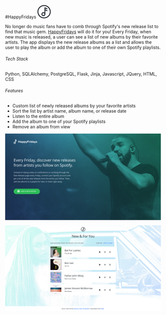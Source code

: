 #HappyFridays ![alt text](https://github.com/jessicaraepetersen/happyfridays/blob/master/static/img/logo/happy-fridays-icon.png "Happy Fridays Logo") 

No longer do music fans have to comb through Spotify's new release list to find that music gem. [HappyFridays](https://www.happyfridays.co) will do it for you! Every Friday, when new music is released, a user can see a list of new albums by their favorite artists. The app displays the new release albums as a list and allows the user to play the album or add the album to one of their own Spotify playlists.

###### Tech Stack
Python, SQLAlchemy, PostgreSQL, Flask, Jinja, Javascript, JQuery, HTML, CSS
###### Features
* Custom list of newly released albums by your favorite artists
* Sort the list by artist name, album name, or release date
* Listen to the entire album
* Add the album to one of your Spotify playlists
* Remove an album from view



![alt text](https://github.com/jessicaraepetersen/happyfridays/blob/master/static/img/readme_pics/Home%20Page.png) 

![alt text](https://github.com/jessicaraepetersen/happyfridays/blob/master/static/img/readme_pics/custom_list.png)


